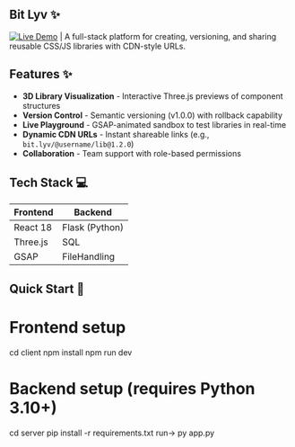 ## Bit Lyv ✨

[![Live Demo](https://img.shields.io/badge/LIVE_DEMO-Visit%20Now-brightgreen)](https://bit-lyv.vercel.app) |
A full-stack platform for creating, versioning, and sharing reusable CSS/JS libraries with CDN-style URLs.

## Features ✨

- **3D Library Visualization** - Interactive Three.js previews of component structures
- **Version Control** - Semantic versioning (v1.0.0) with rollback capability
- **Live Playground** - GSAP-animated sandbox to test libraries in real-time
- **Dynamic CDN URLs** - Instant shareable links (e.g., `bit.lyv/@username/lib@1.2.0`)
- **Collaboration** - Team support with role-based permissions

## Tech Stack 💻

| Frontend              | Backend           |
|-----------------------|-------------------|
| React 18              | Flask (Python)    |
| Three.js              | SQL               |
| GSAP                  | FileHandling      |

## Quick Start 🚀

# Frontend setup
cd client
npm install
npm run dev

# Backend setup (requires Python 3.10+)
cd server
pip install -r requirements.txt
run-> py app.py
